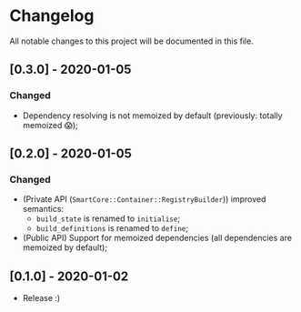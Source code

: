 # Changelog
All notable changes to this project will be documented in this file.

## [0.3.0] - 2020-01-05
### Changed
- Dependency resolving is not memoized by default (previously: totally memoized 😱);

## [0.2.0] - 2020-01-05
### Changed
- (Private API (`SmartCore::Container::RegistryBuilder`)) improved semantics:
  - `build_state` is renamed to `initialise`;
  - `build_definitions` is renamed to `define`;
- (Public API) Support for memoized dependencies (all dependencies are memoized by default);

## [0.1.0] - 2020-01-02

- Release :)
